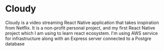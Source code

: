 # Cloudy

Cloudy is a video streaming React Native application that takes inspiration from Netflix. It is a non-profit personal project, and my first React Native project which I am using to learn react ecosystem. I'm using AWS service for infrastructure along with an Express server connected to a Postgre database

